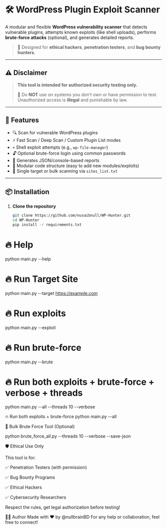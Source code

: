 # 🛠️ WordPress Plugin Exploit Scanner

A modular and flexible **WordPress vulnerability scanner** that detects vulnerable plugins, attempts known exploits (like shell uploads), performs **brute-force attacks** (optional), and generates detailed reports.

> 🧠 Designed for **ethical hackers**, **penetration testers**, and **bug bounty hunters**.

---

## ⚠️ Disclaimer

> **This tool is intended for authorized security testing only.**
>
> 🛑 Do **NOT** use on systems you don’t own or have permission to test.  
> Unauthorized access is **illegal** and punishable by law.

---

## 🚀 Features

- 🔍 Scan for vulnerable WordPress plugins
- ⚡ Fast Scan / Deep Scan / Custom Plugin List modes
- 💀 Shell exploit attempts (e.g., `wp-file-manager`)
- 🔓 Optional brute-force login using common passwords
- 📄 Generates JSON/console-based reports
- 🧱 Modular code structure (easy to add new modules/exploits)
- 🎯 Single target or bulk scanning via `sites_list.txt`

---

## 📦 Installation

1. **Clone the repository**
   ```bash
   git clone https://github.com/nusaibnull/WP-Hunter.git
   cd WP-Hunter
   pip install -r requirements.txt

# 🔥 Help
python main.py --help

# 🔥 Run Target Site
python main.py --target https://example.com

# 🔥 Run exploits
python main.py --exploit

# 🔥 Run  brute-force
python main.py --brute

# 🔥 Run both exploits + brute-force + verbose + threads
python main.py --all --threads 10 --verbose

🔥 Run both exploits + brute-force
python main.py --all

🧨 Bulk Brute Force Tool (Optional)

python brute_force_all.py --threads 10 --verbose --save-json

🛡️ Ethical Use Only

This tool is for:

✅ Penetration Testers (with permission)

✅ Bug Bounty Programs

✅ Ethical Hackers

✅ Cybersecurity Researchers

Respect the rules, get legal authorization before testing!

👨‍💻 Author
Made with ❤️ by @nullbrainBD
For any help or collaboration, feel free to connect!

